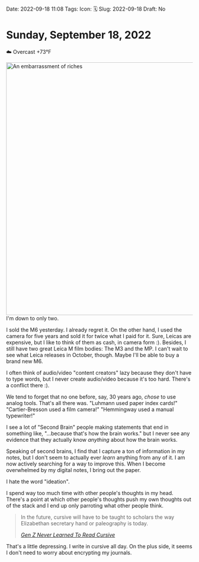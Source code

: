 Date: 2022-09-18 11:08
Tags: 
Icon: 🗓️
Slug: 2022-09-18
Draft: No

# Sunday, September 18, 2022

☁️   Overcast +73°F

<a data-flickr-embed="true" href="https://www.flickr.com/photos/jbaty/52115325179/in/dateposted-public/" title="An embarrassment of riches"><img src="https://live.staticflickr.com/65535/52115325179_040f0b39c0_b.jpg" width="1024" height="683" alt="An embarrassment of riches"></a><script async src="//embedr.flickr.com/assets/client-code.js" charset="utf-8"></script>
I'm down to only two.

I sold the M6 yesterday. I already regret it. On the other hand, I used the camera for five years and sold it for twice what I paid for it. Sure, Leicas are expensive, but I like to think of them as cash, in camera form :). Besides, I still have two great Leica M film bodies: The M3 and the MP. I can't wait to see what Leica releases in October, though. Maybe I'll be able to buy a brand new M6.

I often think of audio/video "content creators" lazy because they don't have to type words, but I never create audio/video because it's too hard. There's a conflict there :).

We tend to forget that no one before, say, 30 years ago, _chose_ to use analog tools. That's all there was. "Luhmann used paper index cards!" "Cartier-Bresson used a film camera!" "Hemmingway used a manual typewriter!"

I see a lot of "Second Brain" people making statements that end in something like, "...because that's how the brain works." but I never see any evidence that they actually know _anything_ about how the brain works.

Speaking of second brains, I find that I capture a ton of information in my notes, but I don't seem to actually ever _learn_ anything from any of it. I am now actively searching for a way to improve this. When I become overwhelmed by my digital notes, I bring out the paper. 

I hate the word "ideation".

I spend way too much time with other people's thoughts in my head. There's a point at which other people's thoughts push my own thoughts out of the stack and I end up only parroting what other people think.

> In the future, cursive will have to be taught to scholars the way Elizabethan secretary hand or paleography is today.
> 
> <cite>[Gen Z Never Learned To Read Cursive](https://www.theatlantic.com/magazine/archive/2022/10/gen-z-handwriting-teaching-cursive-history/671246/)</cite>

That's a little depressing. I write in cursive all day. On the plus side, it seems I don't need to worry about encrypting my journals.

